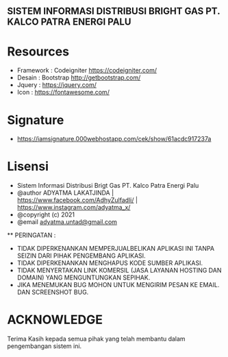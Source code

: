 ## SISTEM INFORMASI DISTRIBUSI BRIGHT GAS PT. KALCO PATRA ENERGI PALU
# Resources


- Framework 	: Codeigniter 	https://codeigniter.com/
- Desain		: Bootstrap	http://getbootstrap.com/
- Jquery		: https://jquery.com/
- Icon		: https://fontawesome.com/

# Signature
- https://iamsignature.000webhostapp.com/cek/show/61acdc917237a

# Lisensi



 * Sistem Informasi Distribusi Brigt Gas PT. Kalco Patra Energi Palu
 * @author     ADYATMA LAKATJINDA | https://www.facebook.com/AdhyZulfadli/ | https://www.instagram.com/adyatma_x/
 * @copyright  (c) 2021
 * @email      adyatma.untad@gmail.com
 
 ** PERINGATAN :
 - TIDAK DIPERKENANKAN MEMPERJUALBELIKAN APLIKASI INI TANPA SEIZIN DARI PIHAK PENGEMBANG APLIKASI.
 - TIDAK DIPERKENANKAN MENGHAPUS KODE SUMBER APLIKASI.
 - TIDAK MENYERTAKAN LINK KOMERSIL (JASA LAYANAN HOSTING DAN DOMAIN) YANG MENGUNTUNGKAN SEPIHAK.
 - JIKA MENEMUKAN BUG MOHON UNTUK MENGIRIM PESAN KE EMAIL. DAN SCREENSHOT BUG.
 


# ACKNOWLEDGE


Terima Kasih kepada semua pihak yang telah membantu dalam pengembangan sistem ini.
